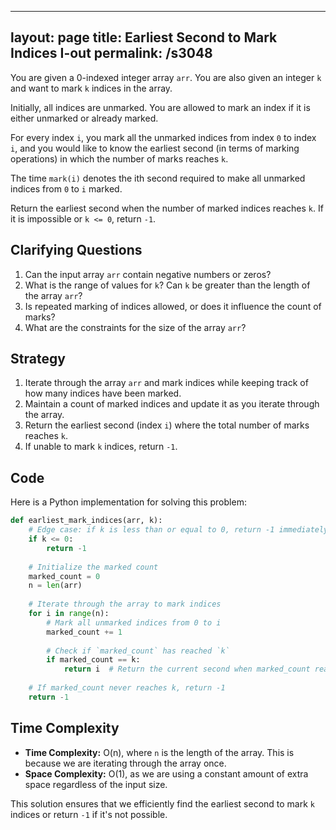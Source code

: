 
---
layout: page
title:  Earliest Second to Mark Indices I-out
permalink: /s3048
---

You are given a 0-indexed integer array `arr`. You are also given an integer `k` and want to mark `k` indices in the array.

Initially, all indices are unmarked. You are allowed to mark an index if it is either unmarked or already marked.

For every index `i`, you mark all the unmarked indices from index `0` to index `i`, and you would like to know the earliest second (in terms of marking operations) in which the number of marks reaches `k`.

The time `mark(i)` denotes the ith second required to make all unmarked indices from `0` to `i` marked.

Return the earliest second when the number of marked indices reaches `k`. If it is impossible or `k <= 0`, return `-1`.

## Clarifying Questions
1. Can the input array `arr` contain negative numbers or zeros?
2. What is the range of values for `k`? Can `k` be greater than the length of the array `arr`?
3. Is repeated marking of indices allowed, or does it influence the count of marks?
4. What are the constraints for the size of the array `arr`?

## Strategy
1. Iterate through the array `arr` and mark indices while keeping track of how many indices have been marked.
2. Maintain a count of marked indices and update it as you iterate through the array.
3. Return the earliest second (index `i`) where the total number of marks reaches `k`.
4. If unable to mark `k` indices, return `-1`.

## Code

Here is a Python implementation for solving this problem:

```python
def earliest_mark_indices(arr, k):
    # Edge case: if k is less than or equal to 0, return -1 immediately
    if k <= 0:
        return -1
    
    # Initialize the marked count
    marked_count = 0
    n = len(arr)
    
    # Iterate through the array to mark indices
    for i in range(n):
        # Mark all unmarked indices from 0 to i
        marked_count += 1
        
        # Check if `marked_count` has reached `k`
        if marked_count == k:
            return i  # Return the current second when marked_count reaches k
        
    # If marked_count never reaches k, return -1
    return -1
```

## Time Complexity

- **Time Complexity:** O(n), where `n` is the length of the array. This is because we are iterating through the array once.
- **Space Complexity:** O(1), as we are using a constant amount of extra space regardless of the input size.

This solution ensures that we efficiently find the earliest second to mark `k` indices or return `-1` if it's not possible.